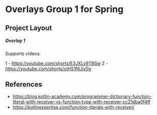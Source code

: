 # Overlays Group 1 for Spring

## Project Layout

##### Overlay 1

Supports videos:

1 - https://youtube.com/shorts/E3JXLy9TBSw
2 - https://youtube.com/shorts/oiHS1NUjx0g

## References

- https://blog.kotlin-academy.com/programmer-dictionary-function-literal-with-receiver-vs-function-type-with-receiver-cc21dba0f4ff
- https://kotlinexpertise.com/function-literals-with-receiver/
